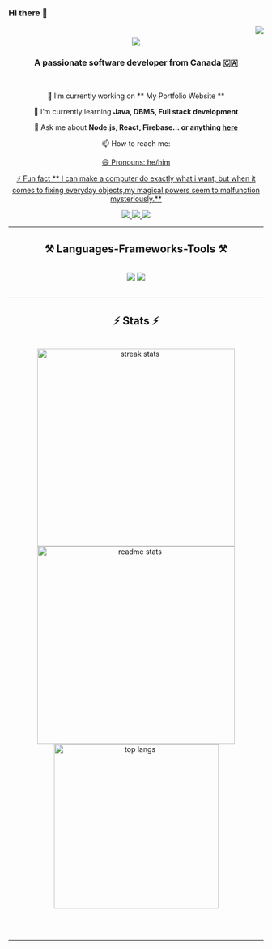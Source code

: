 ### Hi there 👋
<img align="right" src="https://visitor-badge.laobi.icu/badge?page_id=sakshit2004.sakshit2004" />

<h1 align="center">
    <img src="https://readme-typing-svg.herokuapp.com/?font=Righteous&size=35&center=true&vCenter=true&width=500&height=70&duration=3000&lines=Hi+There!+👋;+I'm+Sakshit+Sharma!;" />
</h1>

<h3 align="center">A passionate software developer from Canada 🇨🇦</h3>

<br/>

<div align="center">



🔭 I’m currently working on ** My Portfolio Website **
 
🌱 I’m currently learning **Java, DBMS, Full stack development**
 
💬 Ask me about **Node.js, React, Firebase... or anything [here]()**

📫 How to reach me: <a href="mailto:sakshit2004@gmail.com">

😄 Pronouns: he/him
 
⚡ Fun fact ** I can make a computer do exactly what i want, but when it comes to fixing everyday objects,my magical powers seem to malfunction mysteriously.**

 </div>
 
<div align="center"> 
  <a href="mailto:sakshit2004@gmail.com">
    <img src="https://img.shields.io/badge/Gmail-333333?style=for-the-badge&logo=gmail&logoColor=red" />
  </a>
  <a href="https://www.linkedin.com/in/sakshitsharma/" target="_blank">
    <img src="https://img.shields.io/badge/LinkedIn-0077B5?style=for-the-badge&logo=linkedin&logoColor=white" target="_blank" />
  </a>
  <a href="" target="_blank">
     <img src="https://img.shields.io/badge/Portfolio-FF5722?style=for-the-badge&logo=todoist&logoColor=white" target="_blank" /> <!-- sqlite, safari, google-chrome are other good icon options -->
  </a>
</div>

 <hr/>
 
<h2 align="center">⚒️ Languages-Frameworks-Tools ⚒️</h2>
<br/>
<div align="center">
    <img src="https://skillicons.dev/icons?i=react,html,css,php,vscode,github,git,r" />
    <img src="https://skillicons.dev/icons?i=nodejs,javascript,typescript,ms-access,mongodb,c,java,nextjs,mysql,linux" /><br>
</div>

<br/>
<hr/>
<h2 align="center">⚡ Stats ⚡</h2>
<br>
<div align=center>
  <img width=390 src="https://github-readme-streak-stats-sakshit2004.vercel.app/?user=sakshit2004&count_private=true&theme=react&border_radius=10" alt="streak stats"/>
  <img width=390 src="https://github-readme-stats-sakshit2004.vercel.app/api?username=sakshit2004&count_private=true&show_icons=true&theme=react&rank_icon=github&border_radius=10" alt="readme stats" />
  <br/>
  <img width=325 align="center" src="https://github-readme-stats-sakshit2004.vercel.app/api/top-langs/?username=sakshit2004&hide=HTML&langs_count=8&layout=compact&theme=react&border_radius=10&size_weight=0.5&count_weight=0.5&exclude_repo=github-readme-stats" alt="top langs" />
</div>

<br/><br/>

<hr/>

<br/>
